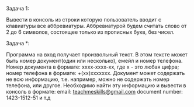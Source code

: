 Задача 1:

Вывести в консоль из строки которую пользователь вводит с клавиатуры все
аббревиатуры. Аббревиатурой будем считать слово от 2 до 6 символов, состоящее
только из прописных букв, без чисел.

Задача *:

Программа на вход получает произвольный текст. В этом тексте может быть номер
документ(один или несколько), емейл и номер телефона. Номер документа в формате:
хххх-хххх-хх, где х - это любая цифра; номер телефона в формате: +(xx)xxxxxxx. Документ
может содержать не всю информацию, т.е. например, можно не содержать номер
телефона, или другое. Необходимо найти эту информацию и вывести в консоль в
формате:
email: teachmeskills@gmail.com
document number: 1423-1512-51
и т.д